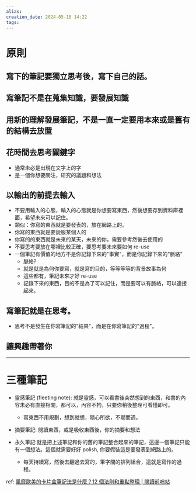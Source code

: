 ```yaml
---  
alias:  
creation_date: 2024-05-18 14:22  
tags: 
---  
```


# 原則

## 寫下的筆記要獨立思考後，寫下自己的話。

## 寫筆記不是在蒐集知識，要發展知識

## 用新的理解發展筆記，不是一直一定要用本來或是舊有的結構去放置

## 花時間去思考關鍵字
- 通常未必是出現在文字上的字
- 是一個你想要關注，研究的議題和想法

## 以輸出的前提去輸入
- 不要用輸入的心態，輸入的心態就是你想要寫東西，然後想要存到資料庫裡面，希望未來可以記住。
- 類似：你寫的東西就是要發表的，放在網路上的。
- 你寫的東西就是要說服某個人的
- 你寫的的東西就是未來的某天，未來的你，需要參考然後去使用的
- 不要思考要放在哪裡比較正確，要思考要未來要如何 re-use
- 一個筆記有價值的地方不是你記錄下來的"事實"，而是你記錄下來的"脈絡"
	- 脈絡?
	- 就是就是為何你要寫，就是寫的目的，等等等等的背景故事為何
	- 這些都有，筆記未來才好 re-use
	- 記錄下來的東西，目的不是為了可以記住，而是要可以有脈絡，可以連接起來。

## 寫筆記就是在思考。
- 思考不是發生在你寫筆記的"結果"，而是在你寫筆記的"過程"。

## 讓興趣帶著你



---






# 三種筆記

- 靈感筆記 (fleeting note): 就是靈感，可以看書後突然想到的東西，和書的內容未必有直接相關，都可以，內容不拘，只要你稍後整理可看懂即可。
	- 寫東西不用規劃，想到就想，隨心所欲，不期而遇。



- 摘要筆記: 閱讀東西，或是吸收東西後，你的摘要和想法


- 永久筆記:就是把上述筆記和你的舊的筆記整合起來的筆記，這邊一個筆記只能有一個想法。這個就需要好好 polish, 你要假裝這是要發表到網路上的。
	- 每天持續寫，然後去翻過去寫的，筆字間的排列組合，這就是寫作的過程。









ref: [風靡歐美的卡片盒筆記法是什麼？12 個法則和重點整理 | 閱讀前哨站](https://readingoutpost.com/smart-notes/)